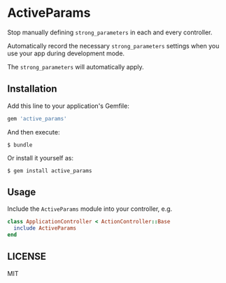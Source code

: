 # ActiveParams

Stop manually defining `strong_parameters` in each and every controller.

Automatically record the necessary `strong_parameters` settings when you use your app during development mode.

The `strong_parameters` will automatically apply.

## Installation

Add this line to your application's Gemfile:

```ruby
gem 'active_params'
```

And then execute:

    $ bundle

Or install it yourself as:

    $ gem install active_params

## Usage

Include the `ActiveParams` module into your controller, e.g.

```ruby
class ApplicationController < ActionController::Base
  include ActiveParams
end
```

## LICENSE

MIT
